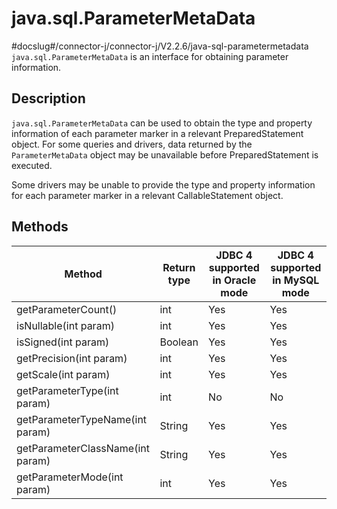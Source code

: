 java.sql.ParameterMetaData 
===============================================
#docslug#/connector-j/connector-j/V2.2.6/java-sql-parametermetadata
`java.sql.ParameterMetaData` is an interface for obtaining parameter information. 

Description 
--------------------------------

`java.sql.ParameterMetaData` can be used to obtain the type and property information of each parameter marker in a relevant PreparedStatement object. For some queries and drivers, data returned by the `ParameterMetaData` object may be unavailable before PreparedStatement is executed. 

Some drivers may be unable to provide the type and property information for each parameter marker in a relevant CallableStatement object.

Methods 
----------------------------



|              Method              | Return type | JDBC 4 supported in Oracle mode | JDBC 4 supported in MySQL mode |
|----------------------------------|-------------|---------------------------------|--------------------------------|
| getParameterCount()              | int         | Yes                             | Yes                            |
| isNullable(int param)            | int         | Yes                             | Yes                            |
| isSigned(int param)              | Boolean     | Yes                             | Yes                            |
| getPrecision(int param)          | int         | Yes                             | Yes                            |
| getScale(int param)              | int         | Yes                             | Yes                            |
| getParameterType(int param)      | int         | No                              | No                             |
| getParameterTypeName(int param)  | String      | Yes                             | Yes                            |
| getParameterClassName(int param) | String      | Yes                             | Yes                            |
| getParameterMode(int param)      | int         | Yes                             | Yes                            |



